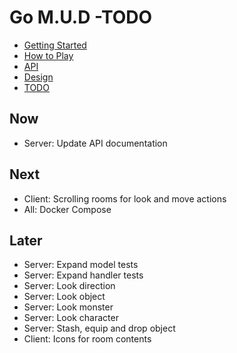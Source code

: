 # Go M.U.D -TODO

- [Getting Started](README.md)
- [How to Play](README-HOWTOPLAY.md)
- [API](README-API.md)
- [Design](README-DESIGN.md)
- [TODO](README-TODO.md)

## Now

- Server: Update API documentation

## Next

- Client: Scrolling rooms for look and move actions
- All: Docker Compose

## Later

- Server: Expand model tests
- Server: Expand handler tests
- Server: Look direction
- Server: Look object
- Server: Look monster
- Server: Look character
- Server: Stash, equip and drop object
- Client: Icons for room contents
